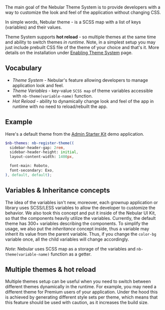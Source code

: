 The main goal of the Nebular Theme System is to provide developers with a way to customize the look and feel of the application without changing CSS.

In simple words, Nebular theme - is a SCSS map with a list of keys (variables) and their values.

Theme System supports **hot reload** - so multiple themes at the same time and ability to switch themes *in runtime*.
Note, in a simplest setup you may just include prebuilt CSS file of the theme of your choice and that's  it. More details on the installation under [Enabling Theme System](#/docs/guides/enabling-theme-system) page.

## Vocabulary
- *Theme System* - Nebular's feature allowing developers to manage application look and feel.
- *Theme Variables* - key-value `SCSS map` of theme variables accessible with `nb-theme(variable-name)` function.
- *Hot Reload* - ability to dynamically change look and feel of the app in runtime with no need to reload/rebuilt the app.

## Example
Here's a default theme from the [Admin Starter Kit](http://akveo.com/ng2-admin) demo application.

```scss
$nb-themes: nb-register-theme((
  sidebar-header-gap: 2rem,
  sidebar-header-height: initial,
  layout-content-width: 1400px,

  font-main: Roboto,
  font-secondary: Exo,
), default, default);
```

## Variables & Inheritance concepts

The idea of the variables isn't new, moreover, each grownup application or library uses SCSS/LESS variables to allow the developer to customize the behavior.
We also took this concept and put it inside of the Nebular UI Kit, so that the components heavily utilize the variables.
Currently, the default theme has 300+ variables describing the components.
To simplify the usage, we also put the *inheritance* concept inside, thus a variable may inherit its value from the parent variable. 
Thus, if you change the `color-bg` variable once, all the child variables will change accordingly.

*Note*: Nebular uses SCSS map as a storage of the variables and `nb-theme(variable-name)` function as a getter. 

## Multiple themes & hot reload

Multiple themes setup can be useful when you need to switch between different themes dynamically in the runtime. For example, you may need a different theme for Premium users of your application.
Under the hood this is achieved by generating different style sets per theme, which means that this feature should be used with caution, as it increases the build size. 
